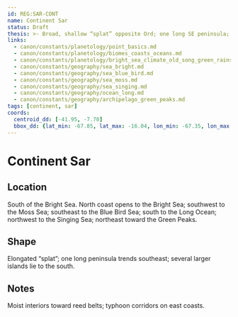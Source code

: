 ```yaml
---
id: REG:SAR-CONT
name: Continent Sar
status: Draft
thesis: >- Broad, shallow “splat” opposite Ord; one long SE peninsula; several sizable southern islands.
links:
  - canon/constants/planetology/point_basics.md
  - canon/constants/planetology/biomes_coasts_oceans.md
  - canon/constants/planetology/bright_sea_climate_old_song_green_rains.md
  - canon/constants/geography/sea_bright.md
  - canon/constants/geography/sea_blue_bird.md
  - canon/constants/geography/sea_moss.md
  - canon/constants/geography/sea_singing.md
  - canon/constants/geography/ocean_long.md
  - canon/constants/geography/archipelago_green_peaks.md
tags: [continent, sar]
coords:
  centroid_dd: [-41.95, -7.70]
  bbox_dd: {lat_min: -67.85, lat_max: -16.04, lon_min: -67.35, lon_max: 51.94}
---
```


# Continent Sar

## Location
South of the Bright Sea. North coast opens to the Bright Sea; southwest to the Moss Sea; southeast to the Blue Bird Sea; south to the Long Ocean; northwest to the Singing Sea; northeast toward the Green Peaks.

## Shape
Elongated “splat”; one long peninsula trends southeast; several larger islands lie to the south.

## Notes
Moist interiors toward reed belts; typhoon corridors on east coasts.
